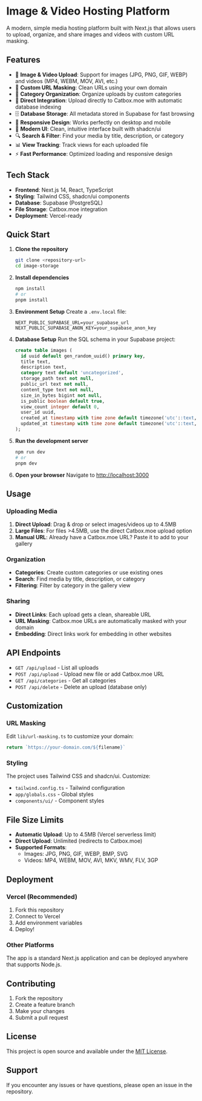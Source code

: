 # Image & Video Hosting Platform

A modern, simple media hosting platform built with Next.js that allows users to upload, organize, and share images and videos with custom URL masking.

## Features

- 📸 **Image & Video Upload**: Support for images (JPG, PNG, GIF, WEBP) and videos (MP4, WEBM, MOV, AVI, etc.)
- 🔗 **Custom URL Masking**: Clean URLs using your own domain
- 📂 **Category Organization**: Organize uploads by custom categories
- 🎯 **Direct Integration**: Upload directly to Catbox.moe with automatic database indexing
- 🗄️ **Database Storage**: All metadata stored in Supabase for fast browsing
- 📱 **Responsive Design**: Works perfectly on desktop and mobile
- 🎨 **Modern UI**: Clean, intuitive interface built with shadcn/ui
- 🔍 **Search & Filter**: Find your media by title, description, or category
- 📊 **View Tracking**: Track views for each uploaded file
- ⚡ **Fast Performance**: Optimized loading and responsive design

## Tech Stack

- **Frontend**: Next.js 14, React, TypeScript
- **Styling**: Tailwind CSS, shadcn/ui components
- **Database**: Supabase (PostgreSQL)
- **File Storage**: Catbox.moe integration
- **Deployment**: Vercel-ready

## Quick Start

1. **Clone the repository**
   ```bash
   git clone <repository-url>
   cd image-storage
   ```

2. **Install dependencies**
   ```bash
   npm install
   # or
   pnpm install
   ```

3. **Environment Setup**
   Create a `.env.local` file:
   ```env
   NEXT_PUBLIC_SUPABASE_URL=your_supabase_url
   NEXT_PUBLIC_SUPABASE_ANON_KEY=your_supabase_anon_key
   ```

4. **Database Setup**
   Run the SQL schema in your Supabase project:
   ```sql
   create table images (
     id uuid default gen_random_uuid() primary key,
     title text,
     description text,
     category text default 'uncategorized',
     storage_path text not null,
     public_url text not null,
     content_type text not null,
     size_in_bytes bigint not null,
     is_public boolean default true,
     view_count integer default 0,
     user_id uuid,
     created_at timestamp with time zone default timezone('utc'::text, now()),
     updated_at timestamp with time zone default timezone('utc'::text, now())
   );
   ```

5. **Run the development server**
   ```bash
   npm run dev
   # or
   pnpm dev
   ```

6. **Open your browser**
   Navigate to [http://localhost:3000](http://localhost:3000)

## Usage

### Uploading Media

1. **Direct Upload**: Drag & drop or select images/videos up to 4.5MB
2. **Large Files**: For files >4.5MB, use the direct Catbox.moe upload option
3. **Manual URL**: Already have a Catbox.moe URL? Paste it to add to your gallery

### Organization

- **Categories**: Create custom categories or use existing ones
- **Search**: Find media by title, description, or category
- **Filtering**: Filter by category in the gallery view

### Sharing

- **Direct Links**: Each upload gets a clean, shareable URL
- **URL Masking**: Catbox.moe URLs are automatically masked with your domain
- **Embedding**: Direct links work for embedding in other websites

## API Endpoints

- `GET /api/upload` - List all uploads
- `POST /api/upload` - Upload new file or add Catbox.moe URL
- `GET /api/categories` - Get all categories
- `POST /api/delete` - Delete an upload (database only)

## Customization

### URL Masking
Edit `lib/url-masking.ts` to customize your domain:
```typescript
return `https://your-domain.com/${filename}`
```

### Styling
The project uses Tailwind CSS and shadcn/ui. Customize:
- `tailwind.config.ts` - Tailwind configuration
- `app/globals.css` - Global styles
- `components/ui/` - Component styles

## File Size Limits

- **Automatic Upload**: Up to 4.5MB (Vercel serverless limit)
- **Direct Upload**: Unlimited (redirects to Catbox.moe)
- **Supported Formats**: 
  - Images: JPG, PNG, GIF, WEBP, BMP, SVG
  - Videos: MP4, WEBM, MOV, AVI, MKV, WMV, FLV, 3GP

## Deployment

### Vercel (Recommended)
1. Fork this repository
2. Connect to Vercel
3. Add environment variables
4. Deploy!

### Other Platforms
The app is a standard Next.js application and can be deployed anywhere that supports Node.js.

## Contributing

1. Fork the repository
2. Create a feature branch
3. Make your changes
4. Submit a pull request

## License

This project is open source and available under the [MIT License](LICENSE).

## Support

If you encounter any issues or have questions, please open an issue in the repository.